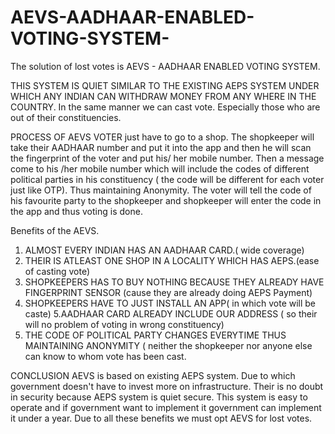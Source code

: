 # AEVS-AADHAAR-ENABLED-VOTING-SYSTEM-
The solution of lost votes is 
AEVS - AADHAAR ENABLED VOTING SYSTEM.

THIS SYSTEM IS QUIET SIMILAR TO THE EXISTING AEPS SYSTEM UNDER WHICH ANY INDIAN CAN 
WITHDRAW MONEY FROM ANY WHERE IN THE COUNTRY. In the same manner we can cast vote. 
Especially those who are out of their constituencies.

PROCESS OF AEVS
VOTER just have to go to a shop. The shopkeeper will take their AADHAAR number and put it into the 
app and then he will scan the fingerprint of the voter and put his/ her mobile number. Then a message 
come to his /her mobile number which will include the codes of different political parties in his 
constituency ( the code will be different for each voter just like OTP). Thus maintaining Anonymity. The 
voter will tell the code of his favourite party to the shopkeeper and shopkeeper will enter the code in 
the app and thus voting is done.

Benefits of the AEVS.
1. ALMOST EVERY INDIAN HAS AN AADHAAR CARD.( wide coverage)
2. THEIR IS ATLEAST ONE SHOP IN A LOCALITY WHICH HAS AEPS.(ease of casting vote)
3. SHOPKEEPERS HAS TO BUY NOTHING BECAUSE THEY ALREADY HAVE FINGERPRINT
 SENSOR (cause they are already doing AEPS Payment)
4. SHOPKEEPERS HAVE TO JUST INSTALL AN APP( in which vote will be caste)
5.AADHAAR CARD ALREADY INCLUDE OUR ADDRESS ( so their will no problem of voting in wrong 
constituency) 
6. THE CODE OF POLITICAL PARTY CHANGES EVERYTIME THUS MAINTAINING ANONYMITY ( neither the 
shopkeeper nor anyone else can know to whom vote has been cast.

CONCLUSION
AEVS is based on existing AEPS system. Due to which government doesn't have to invest more on 
infrastructure. Their is no doubt in security because AEPS system is quiet secure. This system is easy to 
operate and if government want to implement it government can implement it under a year. Due to all 
these benefits we must opt AEVS for lost votes.
